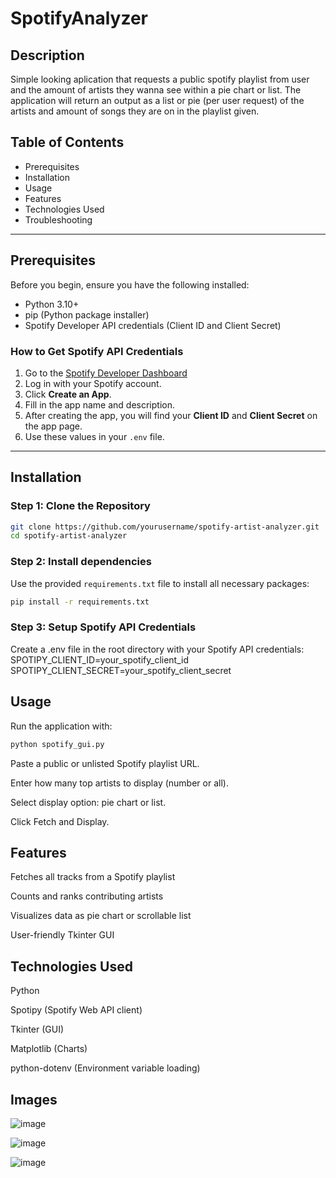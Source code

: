 # SpotifyAnalyzer

## Description
Simple looking aplication that requests a public spotify playlist from user and the amount of artists they wanna see within a pie chart or list. The application will return an output as a list or pie (per user request) of the artists and amount of songs they are on in the playlist given.

## Table of Contents  
- Prerequisites  
- Installation  
- Usage  
- Features  
- Technologies Used  
- Troubleshooting  

---

## Prerequisites  
Before you begin, ensure you have the following installed:  

- Python 3.10+  
- pip (Python package installer)  
- Spotify Developer API credentials (Client ID and Client Secret)  

### How to Get Spotify API Credentials  
1. Go to the [Spotify Developer Dashboard](https://developer.spotify.com/dashboard/applications)  
2. Log in with your Spotify account.  
3. Click **Create an App**.  
4. Fill in the app name and description.  
5. After creating the app, you will find your **Client ID** and **Client Secret** on the app page.  
6. Use these values in your `.env` file.

---

## Installation  

### Step 1: Clone the Repository  
```bash
git clone https://github.com/yourusername/spotify-artist-analyzer.git
cd spotify-artist-analyzer
```

### Step 2: Install dependencies
Use the provided `requirements.txt` file to install all necessary packages:
```bash
pip install -r requirements.txt
```
### Step 3: Setup Spotify API Credentials
Create a .env file in the root directory with your Spotify API credentials:
SPOTIPY_CLIENT_ID=your_spotify_client_id
SPOTIPY_CLIENT_SECRET=your_spotify_client_secret

## Usage

Run the application with:

```bash
python spotify_gui.py
```

Paste a public or unlisted Spotify playlist URL.

Enter how many top artists to display (number or all).

Select display option: pie chart or list.

Click Fetch and Display.

## Features

Fetches all tracks from a Spotify playlist

Counts and ranks contributing artists

Visualizes data as pie chart or scrollable list

User-friendly Tkinter GUI

## Technologies Used

Python

Spotipy (Spotify Web API client)

Tkinter (GUI)

Matplotlib (Charts)

python-dotenv (Environment variable loading)

## Images

![image](https://github.com/user-attachments/assets/a379eebe-2fb2-4e35-bfcd-183e5cafbd4b)

![image](https://github.com/user-attachments/assets/188f77ae-50e1-4787-915d-2738e595f3e5)

![image](https://github.com/user-attachments/assets/9bb781f5-35ee-42b4-9b98-b294fb40b6ea)


